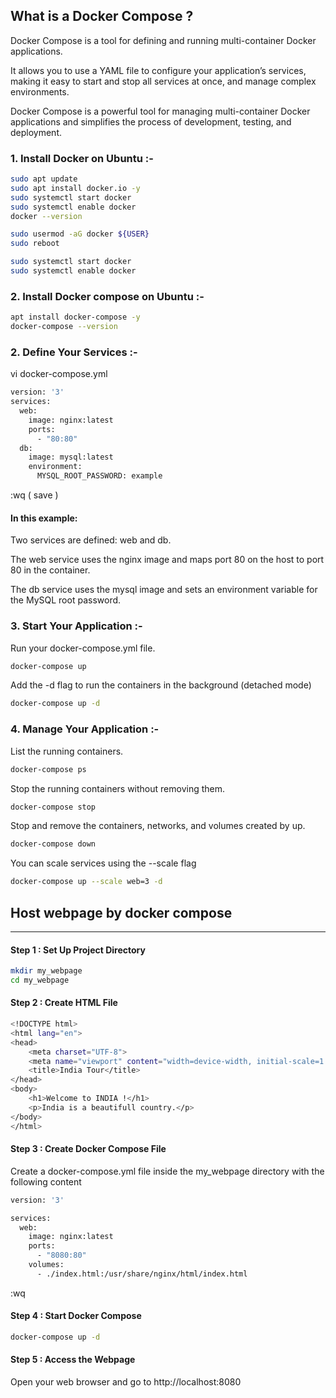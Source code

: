 ## What is a Docker Compose ?

Docker Compose is a tool for defining and running multi-container Docker applications. 

It allows you to use a YAML file to configure your application’s services, making it easy to start and stop all services at once, and manage complex environments.

Docker Compose is a powerful tool for managing multi-container Docker applications and simplifies the process of development, testing, and deployment.


### 1. Install Docker on Ubuntu :-

```sh
sudo apt update
sudo apt install docker.io -y
sudo systemctl start docker
sudo systemctl enable docker
docker --version
```

```sh
sudo usermod -aG docker ${USER}
sudo reboot
```

```sh
sudo systemctl start docker
sudo systemctl enable docker
```

### 2. Install Docker compose on Ubuntu :-

```sh
apt install docker-compose -y
docker-compose --version
```

### 2. Define Your Services :-

vi docker-compose.yml

```sh
version: '3'
services:
  web:
    image: nginx:latest
    ports:
      - "80:80"
  db:
    image: mysql:latest
    environment:
      MYSQL_ROOT_PASSWORD: example

```

:wq ( save )


#### In this example:

Two services are defined: web and db.

The web service uses the nginx image and maps port 80 on the host to port 80 in the container.

The db service uses the mysql image and sets an environment variable for the MySQL root password.

### 3. Start Your Application :-

Run  your docker-compose.yml file.

```sh
docker-compose up
```

Add the -d flag to run the containers in the background (detached mode)

```sh
docker-compose up -d
```

### 4. Manage Your Application :-

List the running containers.

```sh
docker-compose ps
```

Stop the running containers without removing them.

```sh
docker-compose stop
```

Stop and remove the containers, networks, and volumes created by up.

```sh
docker-compose down
```

You can scale services using the --scale flag

```sh
docker-compose up --scale web=3 -d
```




## Host webpage by docker compose
--------------------------------------

#### Step 1 : Set Up Project Directory

```sh
mkdir my_webpage
cd my_webpage
```

#### Step 2 : Create HTML File

```sh
<!DOCTYPE html>
<html lang="en">
<head>
    <meta charset="UTF-8">
    <meta name="viewport" content="width=device-width, initial-scale=1.0">
    <title>India Tour</title>
</head>
<body>
    <h1>Welcome to INDIA !</h1>
    <p>India is a beautifull country.</p>
</body>
</html>

```

#### Step 3 : Create Docker Compose File

Create a docker-compose.yml file inside the my_webpage directory with the following content

```sh
version: '3'

services:
  web:
    image: nginx:latest
    ports:
      - "8080:80"
    volumes:
      - ./index.html:/usr/share/nginx/html/index.html

```
:wq

#### Step 4 : Start Docker Compose

```sh
docker-compose up -d
```

#### Step 5 : Access the Webpage

Open your web browser and go to http://localhost:8080

